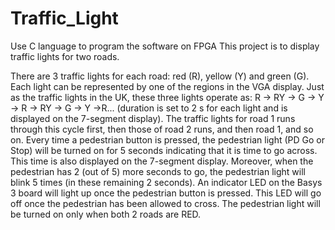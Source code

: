 # Traffic_Light
Use C language to program the software on FPGA
This project is to display traffic lights for two roads.

There are 3 traffic lights for each road: red (R), yellow (Y) and green (G). Each light can be represented by one of the regions in the VGA display. Just as the traffic lights in the UK, these three lights operate as: R → RY → G → Y → R → RY → G → Y →R... (duration is set to 2 s for each light and is displayed on the 7-segment display). The traffic lights for road 1 runs through this cycle first, then those of road 2 runs, and then road 1, and so on. Every time a pedestrian button is pressed, the pedestrian light (PD Go or Stop) will be turned on for 5 seconds indicating that it is time to go across. This time is also displayed on the 7-segment display. Moreover, when the pedestrian has 2 (out of 5) more seconds to go, the pedestrian light will blink 5 times (in these remaining 2 seconds). An indicator LED on the Basys 3 board will light up once the pedestrian button is pressed. This LED will go off once the pedestrian has been allowed to cross. The pedestrian light will be turned on only when both 2 roads are RED.
